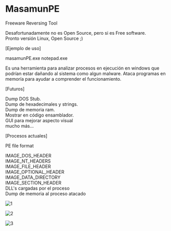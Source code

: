 # MasamunPE
Freeware Reversing Tool

Desafortunadamente no es Open Source, pero si es Free software.<br>
Pronto versión Linux, Open Source ;)

[Ejemplo de uso]

masamunPE.exe notepad.exe

Es una herramienta para analizar procesos en ejecución en windows que podrían estar dañando al sistema como algun malware.
Ataca programas en memoría para ayudar a comprender el funcionamiento.

[Futuros]

Dump DOS Stub.<br>
Dump de hexadecimales y strings.<br>
Dump de memoria ram.<br>
Mostrar en código ensamblador.<br>
GUI para mejorar aspecto visual<br>
mucho más...<br>

[Procesos actuales]<br>

PE file format

IMAGE_DOS_HEADER<br>
IMAGE_NT_HEADERS<br>
IMAGE_FILE_HEADER<br>
IMAGE_OPTIONAL_HEADER<br>
IMAGE_DATA_DIRECTORY<br>
IMAGE_SECTION_HEADER<br>
DLL's cargadas por el proceso<br>
Dump de memoria al proceso atacado<br>


![1](https://user-images.githubusercontent.com/50802374/150623748-5efc4b8b-80cf-4f21-ad3d-d83c1c2cd786.png)

![2](https://user-images.githubusercontent.com/50802374/150623753-a5e8540c-d853-422a-97eb-2520f886a632.png)

![3](https://user-images.githubusercontent.com/50802374/150623759-5809c490-3673-4d0b-9084-d110e0ab9cee.png)
